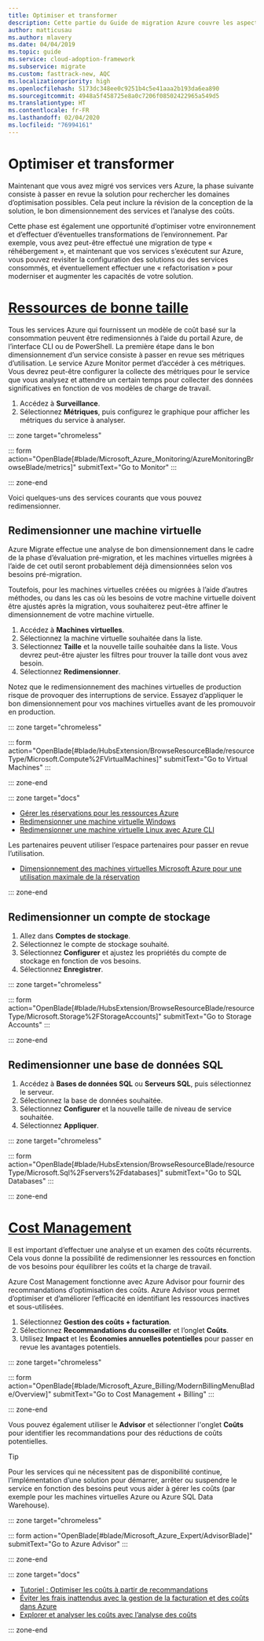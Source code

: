```yaml
---
title: Optimiser et transformer
description: Cette partie du Guide de migration Azure couvre les aspects de l’optimisation, notamment la révision de la conception de la solution, la bonne taille des services et l’analyse des coûts.
author: matticusau
ms.author: mlavery
ms.date: 04/04/2019
ms.topic: guide
ms.service: cloud-adoption-framework
ms.subservice: migrate
ms.custom: fasttrack-new, AQC
ms.localizationpriority: high
ms.openlocfilehash: 5173dc348ee0c9251b4c5e41aaa2b193da6ea890
ms.sourcegitcommit: 4948a5f458725e8a0c7206f08502422965a549d5
ms.translationtype: HT
ms.contentlocale: fr-FR
ms.lasthandoff: 02/04/2020
ms.locfileid: "76994161"
---
```

# <a name="optimize-and-transform"></a>Optimiser et transformer

Maintenant que vous avez migré vos services vers Azure, la phase suivante consiste à passer en revue la solution pour rechercher les domaines d’optimisation possibles. Cela peut inclure la révision de la conception de la solution, le bon dimensionnement des services et l’analyse des coûts.

Cette phase est également une opportunité d’optimiser votre environnement et d’effectuer d’éventuelles transformations de l’environnement. Par exemple, vous avez peut-être effectué une migration de type « réhébergement », et maintenant que vos services s’exécutent sur Azure, vous pouvez revisiter la configuration des solutions ou des services consommés, et éventuellement effectuer une « refactorisation » pour moderniser et augmenter les capacités de votre solution.

# <a name="right-size-assetstaboptimize"></a>[Ressources de bonne taille](#tab/optimize)

Tous les services Azure qui fournissent un modèle de coût basé sur la consommation peuvent être redimensionnés à l’aide du portail Azure, de l’interface CLI ou de PowerShell. La première étape dans le bon dimensionnement d’un service consiste à passer en revue ses métriques d’utilisation. Le service Azure Monitor permet d’accéder à ces métriques. Vous devrez peut-être configurer la collecte des métriques pour le service que vous analysez et attendre un certain temps pour collecter des données significatives en fonction de vos modèles de charge de travail.

1. Accédez à **Surveillance**.
1. Sélectionnez **Métriques**, puis configurez le graphique pour afficher les métriques du service à analyser.

::: zone target="chromeless"

::: form action="OpenBlade[#blade/Microsoft_Azure_Monitoring/AzureMonitoringBrowseBlade/metrics]" submitText="Go to Monitor" :::

::: zone-end

Voici quelques-uns des services courants que vous pouvez redimensionner.

## <a name="resize-a-virtual-machine"></a>Redimensionner une machine virtuelle

Azure Migrate effectue une analyse de bon dimensionnement dans le cadre de la phase d’évaluation pré-migration, et les machines virtuelles migrées à l’aide de cet outil seront probablement déjà dimensionnées selon vos besoins pré-migration.

Toutefois, pour les machines virtuelles créées ou migrées à l’aide d’autres méthodes, ou dans les cas où les besoins de votre machine virtuelle doivent être ajustés après la migration, vous souhaiterez peut-être affiner le dimensionnement de votre machine virtuelle.

1. Accédez à **Machines virtuelles**.
1. Sélectionnez la machine virtuelle souhaitée dans la liste.
1. Sélectionnez **Taille** et la nouvelle taille souhaitée dans la liste. Vous devrez peut-être ajuster les filtres pour trouver la taille dont vous avez besoin.
1. Sélectionnez **Redimensionner**.

Notez que le redimensionnement des machines virtuelles de production risque de provoquer des interruptions de service. Essayez d’appliquer le bon dimensionnement pour vos machines virtuelles avant de les promouvoir en production.


::: zone target="chromeless"

::: form action="OpenBlade[#blade/HubsExtension/BrowseResourceBlade/resourceType/Microsoft.Compute%2FVirtualMachines]" submitText="Go to Virtual Machines" :::

::: zone-end

::: zone target="docs"

- [Gérer les réservations pour les ressources Azure](https://docs.microsoft.com/azure/billing/billing-manage-reserved-vm-instance)
- [Redimensionner une machine virtuelle Windows](https://docs.microsoft.com/azure/virtual-machines/windows/resize-vm)
- [Redimensionner une machine virtuelle Linux avec Azure CLI](https://docs.microsoft.com/azure/virtual-machines/linux/change-vm-size)

Les partenaires peuvent utiliser l’espace partenaires pour passer en revue l’utilisation.

- [Dimensionnement des machines virtuelles Microsoft Azure pour une utilisation maximale de la réservation](https://docs.microsoft.com/partner-center/azure-usage)

::: zone-end

## <a name="resize-a-storage-account"></a>Redimensionner un compte de stockage

1. Allez dans **Comptes de stockage**.
1. Sélectionnez le compte de stockage souhaité.
1. Sélectionnez **Configurer** et ajustez les propriétés du compte de stockage en fonction de vos besoins.
1. Sélectionnez **Enregistrer**.

::: zone target="chromeless"

::: form action="OpenBlade[#blade/HubsExtension/BrowseResourceBlade/resourceType/Microsoft.Storage%2FStorageAccounts]" submitText="Go to Storage Accounts" :::

::: zone-end

## <a name="resize-a-sql-database"></a>Redimensionner une base de données SQL

1. Accédez à **Bases de données SQL** ou **Serveurs SQL**, puis sélectionnez le serveur.
1. Sélectionnez la base de données souhaitée.
1. Sélectionnez **Configurer** et la nouvelle taille de niveau de service souhaitée.
1. Sélectionnez **Appliquer**.

::: zone target="chromeless"

::: form action="OpenBlade[#blade/HubsExtension/BrowseResourceBlade/resourceType/Microsoft.Sql%2Fservers%2Fdatabases]" submitText="Go to SQL Databases" :::

::: zone-end

# <a name="cost-managementtabmanagecost"></a>[Cost Management](#tab/ManageCost)

Il est important d’effectuer une analyse et un examen des coûts récurrents. Cela vous donne la possibilité de redimensionner les ressources en fonction de vos besoins pour équilibrer les coûts et la charge de travail.

Azure Cost Management fonctionne avec Azure Advisor pour fournir des recommandations d’optimisation des coûts. Azure Advisor vous permet d’optimiser et d’améliorer l’efficacité en identifiant les ressources inactives et sous-utilisées.

1. Sélectionnez **Gestion des coûts + facturation**.
1. Sélectionnez **Recommandations du conseiller** et l’onglet **Coûts**.
1. Utilisez **Impact** et les **Économies annuelles potentielles** pour passer en revue les avantages potentiels.

::: zone target="chromeless"

::: form action="OpenBlade[#blade/Microsoft_Azure_Billing/ModernBillingMenuBlade/Overview]" submitText="Go to Cost Management + Billing" :::

::: zone-end

Vous pouvez également utiliser le **Advisor** et sélectionner l'onglet **Coûts** pour identifier les recommandations pour des réductions de coûts potentielles.

> [!TIP]
> Pour les services qui ne nécessitent pas de disponibilité continue, l’implémentation d’une solution pour démarrer, arrêter ou suspendre le service en fonction des besoins peut vous aider à gérer les coûts (par exemple pour les machines virtuelles Azure ou Azure SQL Data Warehouse).
>

::: zone target="chromeless"

::: form action="OpenBlade[#blade/Microsoft_Azure_Expert/AdvisorBlade]" submitText="Go to Azure Advisor" :::

::: zone-end

::: zone target="docs"

- [Tutoriel : Optimiser les coûts à partir de recommandations](https://docs.microsoft.com/azure/cost-management/tutorial-acm-opt-recommendations)
- [Éviter les frais inattendus avec la gestion de la facturation et des coûts dans Azure](https://docs.microsoft.com/azure/billing/billing-getting-started)
- [Explorer et analyser les coûts avec l’analyse des coûts](https://docs.microsoft.com/azure/cost-management/quick-acm-cost-analysis)

::: zone-end
